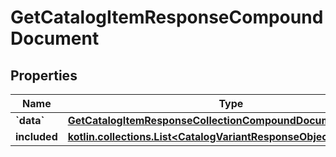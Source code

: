 
# GetCatalogItemResponseCompoundDocument

## Properties
| Name | Type | Description | Notes |
| ------------ | ------------- | ------------- | ------------- |
| **&#x60;data&#x60;** | [**GetCatalogItemResponseCollectionCompoundDocumentDataInner**](GetCatalogItemResponseCollectionCompoundDocumentDataInner.md) |  |  |
| **included** | [**kotlin.collections.List&lt;CatalogVariantResponseObjectResource&gt;**](CatalogVariantResponseObjectResource.md) |  |  [optional] |



